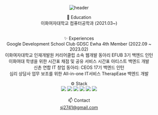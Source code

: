 <div align="center">
  
![header](https://capsule-render.vercel.app/api?type=waving&color=ffc0cb&height=150&section=header&text=SojeongLee&fontColor=ffffff&fontSize=70&animation=fadeIn&fontAlignY=55)

🌱 Education<br/>
이화여자대학교 컴퓨터공학과 (2021.03~)<br/><br/>

✨ Experiences<br/>
Google Development School Club GDSC Ewha 4th Member (2022.09 ~ 2023.02)<br/>
이화여자대학교 인재개발원 커리어클럽 소속 웹개발 동아리 EFUB 3기 백엔드 인턴<br/>
이화여대 학생을 위한 시간표 채점 및 공유 서비스 시간표 아티스트 백엔드 개발 <br/>
신촌 연합 IT 창업 동아리: CEOS 17기 백엔드 인턴 <br/>
심리 상담사 업무 보조를 위한 All-in-one IT서비스 TherapEase 백엔드 개발 <br/>

⚙ Stack<br/>
<img src="https://img.shields.io/badge/JAVA-007396?style=for-the-badge&logo=java&logoColor=white">
<img src="https://img.shields.io/badge/MySQL-4479A1?style=for-the-badge&logo=MySQL&logoColor=white">
<img src="https://img.shields.io/badge/Oracle-F80000?style=for-the-badge&logo=Oracle&logoColor=white">
<img src="https://img.shields.io/badge/Eclipse-2C2255?style=for-the-badge&logo=Eclipse%20IDE&logoColor=white">
<img src="https://img.shields.io/badge/github-181717?style=for-the-badge&logo=github&logoColor=white">
<img src="https://img.shields.io/badge/aws-232F3E?style=for-the-badge&logo=aws&logoColor=white">
<br/><br/>
📫 Contact<br/> sj2741@gmail.com <br/><br/>

</div>

<!--
**doleebest/doleebest** is a ✨ _special_ ✨ repository because its `README.md` (this file) appears on your GitHub profile.

Here are some ideas to get you started:

- 🔭 I’m currently working on ...
- 🌱 I’m currently learning ...
- 👯 I’m looking to collaborate on ...
- 🤔 I’m looking for help with ...
- 💬 Ask me about ...
- 📫 How to reach me: ...
- 😄 Pronouns: ...
- ⚡ Fun fact: ...
-->
